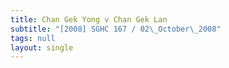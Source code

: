 ```yaml
---
title: Chan Gek Yong v Chan Gek Lan
subtitle: "[2008] SGHC 167 / 02\_October\_2008"
tags: null
layout: single
---
```


